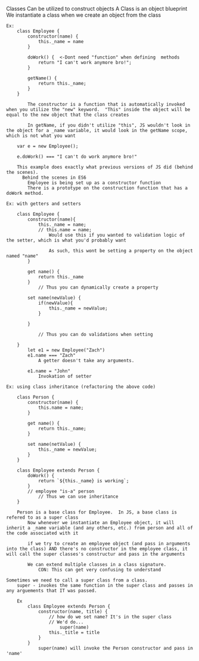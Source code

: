 Classes
	Can be utilized to construct objects
	A Class is an object blueprint
		We instantiate a class when we create an object from the class

	Ex:
		class Employee {
			constructor(name) {
				this._name = name
			}

			doWork() { 	<-Dont need "function" when defining  methods
				return "I can't work anymore bro!";
			}

			getName() {
				return this._name;
			}
		}

			The constructor is a function that is automatically invoked when you utilize the "new" keyword.  "This" inside the object will be equal to the new object that the class creates

			In getName, if you didn't utilize "this", JS wouldn't look in the object for a _name variable, it would look in the getName scope, which is not what you want

		var e = new Employee();

		e.doWork() === "I can't do work anymore bro!"

		This example does exactly what previous versions of JS did (behind the scenes).
		  Behind the scenes in ES6
		  	Employee is being set up as a constructor function
		  	There is a prototype on the construction function that has a doWork method.

	Ex: with getters and setters

		class Employee {
			constructor(name){
				this._name = name;
				// this.name = name;
					Would use this if you wanted to validation logic of the setter, which is what you'd probably want

					As such, this wont be setting a property on the object named "name"
			}

			get name() {
				return this._name
			}
				// Thus you can dynamically create a property

			set name(newValue) {
				if(newValue){
					this._name = newValue;
				}
				
			}

				// Thus you can do validations when setting

		}
			let e1 = new Employee("Zach")
			e1.name === "Zach"
				A getter doesn't take any arguments.

			e1.name = "John"
				Invokation of setter

	Ex: using class inheritance (refactoring the above code)

		class Person {
			constructor(name) {
				this.name = name;
			}

			get name() {
				return this._name;
			}

			set name(netValue) {
				this._name = newValue;
			}
		}

		class Employee extends Person {
			doWork() {
				return `${this._name} is working`;
			}
			// employee "is-a" person
				// Thus we can use inheritance
		}

		Person is a base class for Employee.  In JS, a base class is refered to as a super class
			Now whenever we instantiate an Employee object, it will inherit a _name variable (and any others, etc.) from person and all of the code associated with it

			if we try to create an employee object (and pass in arguments into the class) AND there's no constructor in the employee class, it will call the super classes's constructur and pass in the arguments

			We can extend multiple classes in a class signature.
				CON: This can get very confusing to understand

	Sometimes we need to call a super class from a class.
		super - invokes the same function in the super class and passes in any arguements that IT was passed.

		Ex
			class Employee extends Person {
				constructor(name, title) {
					// how do we set name? It's in the super class
					// We'd do...
						super(name)
					this._title = title
				}
			}
				super(name) will invoke the Person constructor and pass in 'name'



